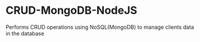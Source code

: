 # CRUD-MongoDB-NodeJS
 Performs CRUD operations using NoSQL(MongoDB) to manage clients data in the database
